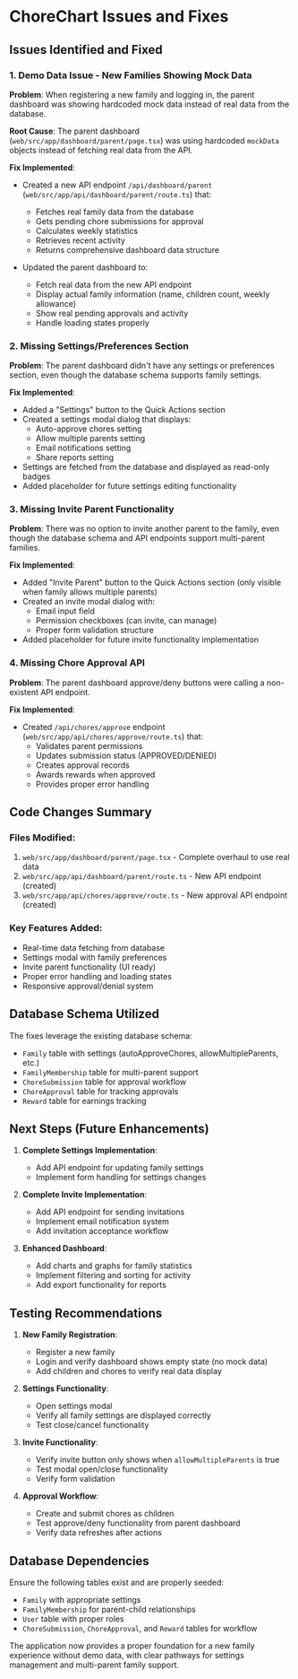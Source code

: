 # ChoreChart Issues and Fixes

## Issues Identified and Fixed

### 1. **Demo Data Issue - New Families Showing Mock Data**

**Problem**: When registering a new family and logging in, the parent dashboard was showing hardcoded mock data instead of real data from the database.

**Root Cause**: The parent dashboard (`web/src/app/dashboard/parent/page.tsx`) was using hardcoded `mockData` objects instead of fetching real data from the API.

**Fix Implemented**:
- Created a new API endpoint `/api/dashboard/parent` (`web/src/app/api/dashboard/parent/route.ts`) that:
  - Fetches real family data from the database
  - Gets pending chore submissions for approval
  - Calculates weekly statistics
  - Retrieves recent activity
  - Returns comprehensive dashboard data structure

- Updated the parent dashboard to:
  - Fetch real data from the new API endpoint
  - Display actual family information (name, children count, weekly allowance)
  - Show real pending approvals and activity
  - Handle loading states properly

### 2. **Missing Settings/Preferences Section**

**Problem**: The parent dashboard didn't have any settings or preferences section, even though the database schema supports family settings.

**Fix Implemented**:
- Added a "Settings" button to the Quick Actions section
- Created a settings modal dialog that displays:
  - Auto-approve chores setting
  - Allow multiple parents setting
  - Email notifications setting
  - Share reports setting
- Settings are fetched from the database and displayed as read-only badges
- Added placeholder for future settings editing functionality

### 3. **Missing Invite Parent Functionality**

**Problem**: There was no option to invite another parent to the family, even though the database schema and API endpoints support multi-parent families.

**Fix Implemented**:
- Added "Invite Parent" button to the Quick Actions section (only visible when family allows multiple parents)
- Created an invite modal dialog with:
  - Email input field
  - Permission checkboxes (can invite, can manage)
  - Proper form validation structure
- Added placeholder for future invite functionality implementation

### 4. **Missing Chore Approval API**

**Problem**: The parent dashboard approve/deny buttons were calling a non-existent API endpoint.

**Fix Implemented**:
- Created `/api/chores/approve` endpoint (`web/src/app/api/chores/approve/route.ts`) that:
  - Validates parent permissions
  - Updates submission status (APPROVED/DENIED)
  - Creates approval records
  - Awards rewards when approved
  - Provides proper error handling

## Code Changes Summary

### Files Modified:
1. `web/src/app/dashboard/parent/page.tsx` - Complete overhaul to use real data
2. `web/src/app/api/dashboard/parent/route.ts` - New API endpoint (created)
3. `web/src/app/api/chores/approve/route.ts` - New approval API endpoint (created)

### Key Features Added:
- Real-time data fetching from database
- Settings modal with family preferences
- Invite parent functionality (UI ready)
- Proper error handling and loading states
- Responsive approval/denial system

## Database Schema Utilized

The fixes leverage the existing database schema:
- `Family` table with settings (autoApproveChores, allowMultipleParents, etc.)
- `FamilyMembership` table for multi-parent support
- `ChoreSubmission` table for approval workflow
- `ChoreApproval` table for tracking approvals
- `Reward` table for earnings tracking

## Next Steps (Future Enhancements)

1. **Complete Settings Implementation**:
   - Add API endpoint for updating family settings
   - Implement form handling for settings changes

2. **Complete Invite Implementation**:
   - Add API endpoint for sending invitations
   - Implement email notification system
   - Add invitation acceptance workflow

3. **Enhanced Dashboard**:
   - Add charts and graphs for family statistics
   - Implement filtering and sorting for activity
   - Add export functionality for reports

## Testing Recommendations

1. **New Family Registration**:
   - Register a new family
   - Login and verify dashboard shows empty state (no mock data)
   - Add children and chores to verify real data display

2. **Settings Functionality**:
   - Open settings modal
   - Verify all family settings are displayed correctly
   - Test close/cancel functionality

3. **Invite Functionality**:
   - Verify invite button only shows when `allowMultipleParents` is true
   - Test modal open/close functionality
   - Verify form validation

4. **Approval Workflow**:
   - Create and submit chores as children
   - Test approve/deny functionality from parent dashboard
   - Verify data refreshes after actions

## Database Dependencies

Ensure the following tables exist and are properly seeded:
- `Family` with appropriate settings
- `FamilyMembership` for parent-child relationships
- `User` table with proper roles
- `ChoreSubmission`, `ChoreApproval`, and `Reward` tables for workflow

The application now provides a proper foundation for a new family experience without demo data, with clear pathways for settings management and multi-parent family support.